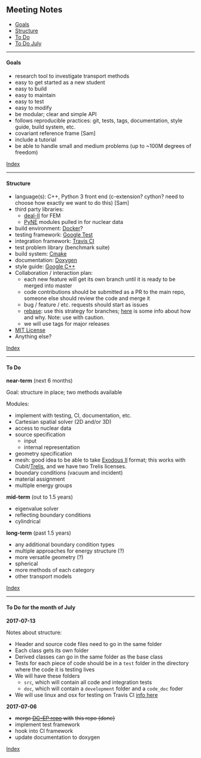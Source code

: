 ## <a name="top">Meeting Notes

* [Goals](#goals)
* [Structure](#structure)
* [To Do](#todo)
* [To Do July](#july)

-----------------------------------------------------------------
#### <a name="goals">Goals

- research tool to investigate transport methods
- easy to get started as a new student
- easy to build
- easy to maintain
- easy to test
- easy to modify
- be modular; clear and simple API
- follows reproducible practices: git, tests, tags, documentation, style guide,
  build system, etc.
- covariant reference frame [Sam]
- include a tutorial
- be able to handle small and medium problems (up to ~100M degrees of freedom)

[Index](#top)


-----------------------------------------------------------------
#### <a name="structure">Structure

- language(s): C++, Python 3 front end (c-extension? cython? need to choose how
  exactly we want to do this) [Sam]
- third party libraries: 
  - [deal-II](http://www.dealii.org/) for FEM
  - [PyNE](https://github.com/pyne/pyne) modules pulled in for nuclear data
- build environment: [Docker](https://www.docker.com/)?
- testing framework: [Google Test](https://github.com/google/googletest) 
- integration framework: [Travis CI](https://travis-ci.org/)
- test problem library (benchmark suite)
- build system: [Cmake](https://cmake.org/)
- documentation: [Doxygen](http://www.stack.nl/~dimitri/doxygen/)
- style guide: [Google C++](https://google.github.io/styleguide/cppguide.html)
- Collaboration / interaction plan: 
  - each new feature will get its own branch until it is ready to be merged into
    master
  - code contributions should be submitted as a PR to the main repo, someone
    else should review the code and merge it
  - bug / feature / etc. requests should start as issues
  - [rebase](https://git-scm.com/docs/git-rebase): use this strategy for
    branches; 
    [here](https://www.atlassian.com/git/tutorials/merging-vs-rebasing) is some info
    about how and why. Note: use with caution.
  - we will use tags for major releases
- [MIT License](https://github.com/SlaybaughLab/BART/blob/master/LICENSE)
- Anything else?

[Index](#top)


-----------------------------------------------------------------
#### <a name="todo">To Do

**near-term** (next 6 months)

Goal: structure in place; two methods available

Modules:
- implement with testing, CI, documentation, etc. 
- Cartesian spatial solver (2D and/or 3D)
- access to nuclear data
- source specification
  - input 
  - internal representation
- geometry specification
- mesh: good idea to be able to take [Exodous II](https://cubit.sandia.gov/public/13.2/help_manual/WebHelp/finite_element_model/exodus/exodus2_file_specification.htm) format; this works with Cubit/[Trelis](http://www.csimsoft.com/trelis), and we have two Trelis licenses.
- boundary conditions (vacuum and incident)
- material assignment
- multiple energy groups


**mid-term** (out to 1.5 years)
- eigenvalue solver
- reflecting boundary conditions
- cylindrical


**long-term** (past 1.5 years)
- any additional boundary condition types
- multiple approaches for energy structure (?)
- more versatile geometry (?)
- spherical
- more methods of each category
- other transport models


[Index](#top)



-----------------------------------------------------------------
#### <a name="july">To Do for the month of July
**2017-07-13**

Notes about structure:
- Header and source code files need to go in the same folder
- Each class gets its own folder
- Derived classes can go in the same folder as the base class
- Tests for each piece of code should be in a `test` folder in the directory
  where the code it is testing lives
- We will have these folders
  - `src`, which will contain all code and integration tests
  - `doc`, which will contain a `development` folder and a `code_doc` foder
- We will use linux and osx for testing on Travis CI [info
  here](https://docs.travis-ci.com/user/multi-os/)


**2017-07-06** 
- ~~merge [DG-EP repo](https://github.com/weixiong-zheng-berkeley/DG-EP) with~~
  ~~this repo {done}~~
- implement test framework
- hook into CI framework
- update documentation to doxygen


[Index](#top)
